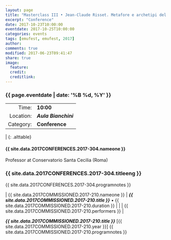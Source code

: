 ```yaml
---
layout: page
title: "Masterclass III • Jean-Claude Risset. Metafore e archetipi del linguaggio elettroacustico"
excerpt: "Conference"
date: 2017-10-23T10:00:00
eventdate: 2017-10-25T10:00:00
categories: events
tags: [emufest, emufest, 2017]
author:
comments: true
modified: 2017-06-23T09:41:47
share: true
image:
  feature:
  credit:
  creditlink:
---
```


### {{ page.eventdate | date: '%B %d, %Y' }}

|  |  |
|------------:|:------------|
| Time: | **10:00** |
| Location: | ***Aula Bianchini*** |
| Category: | **Conference** |
|
{: .alttable}

#### {{ site.data.2017CONFERENCES.2017-304.nameone }}
Professor at Conservatorio Santa Cecilia (Roma)

### {{ site.data.2017CONFERENCES.2017-304.titleeng }}

{{ site.data.2017CONFERENCES.2017-304.programnotes }}



| {{ site.data.2017COMMISSIONED.2017-210.nameone }} | ***{{ site.data.2017COMMISSIONED.2017-210.title }}*** • {{ site.data.2017COMMISSIONED.2017-210.duration }} |
|  | {{ site.data.2017COMMISSIONED.2017-210.performers }} |

***{{ site.data.2017COMMISSIONED.2017-210.title }}*** [{{ site.data.2017COMMISSIONED.2017-210.year }}] {{ site.data.2017COMMISSIONED.2017-210.programnotes }}
